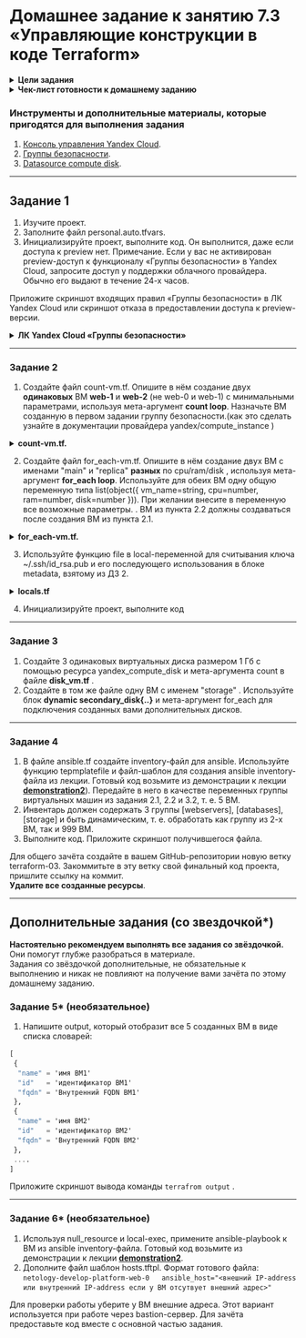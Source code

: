
# Домашнее задание к занятию 7.3 «Управляющие конструкции в коде Terraform»

<details><summary><b>Цели задания</b></summary>

1. Отработать основные принципы и методы работы с управляющими конструкциями Terraform.
2. Освоить работу с шаблонизатором Terraform (Interpolation Syntax).

</details>

<details><summary><b>Чек-лист готовности к домашнему заданию</b></summary>

1. Зарегистрирован аккаунт в Yandex Cloud. Использован промокод на грант.
2. Установлен инструмент Yandex CLI.
3. Доступен исходный код для выполнения задания в директории [**03/src**](https://github.com/sergey-vs/DevOps-netology/tree/main/03-ter-homeworks/src/303).
4. Любые ВМ, использованные при выполнении задания, должны быть прерываемыми, для экономии средств.

</details>

### Инструменты и дополнительные материалы, которые пригодятся для выполнения задания

1. [Консоль управления Yandex Cloud](https://console.cloud.yandex.ru/folders/<cloud_id>/vpc/security-groups).
2. [Группы безопасности](https://cloud.yandex.ru/docs/vpc/concepts/security-groups?from=int-console-help-center-or-nav).
3. [Datasource compute disk](https://terraform-eap.website.yandexcloud.net/docs/providers/yandex/d/datasource_compute_disk.html).

***

## Задание 1

 1. Изучите проект.
 2. Заполните файл personal.auto.tfvars.
 3. Инициализируйте проект, выполните код. Он выполнится, даже если доступа к preview нет.
Примечание. Если у вас не активирован preview-доступ к функционалу «Группы безопасности» в Yandex Cloud, запросите доступ у поддержки облачного провайдера. Обычно его выдают в течение 24-х часов.

Приложите скриншот входящих правил «Группы безопасности» в ЛК Yandex Cloud или скриншот отказа в предоставлении доступа к preview-версии.

<details><summary><b>ЛК Yandex Cloud «Группы безопасности»</b></summary>

![Screenshot](./screenshots/yc_70301.png)

</details>

***

### Задание 2

1. Создайте файл count-vm.tf. Опишите в нём создание двух **одинаковых** ВМ  **web-1** и **web-2** (не web-0 и web-1) с минимальными параметрами, используя мета-аргумент **count loop**. Назначьте ВМ созданную в первом задании группу безопасности.(как это сделать узнайте в документации провайдера yandex/compute_instance )

<details><summary><b>count-vm.tf.</b></summary>

```tf
#считываем данные об образе ОС
data "yandex_compute_image""ubuntu" {
  family = var.vm_family
}

#создаем 2 идентичные ВМ
resource "yandex_compute_instance" "first_server" {
  name        = "web-${count.index + 1}"
  platform_id = "standard-v1"
  
  count = 2

  resources {
    cores  = var.vm_resources.cores
    memory = var.vm_resources.memory
    core_fraction = var.vm_resources.core_fraction
  }

  boot_disk {
    initialize_params {
      image_id = data.yandex_compute_image.ubuntu.image_id
    }
  }

  scheduling_policy {
    preemptible = true
  }

  network_interface {
    subnet_id = yandex_vpc_subnet.develop.id
    nat       = true
  }

  metadata = local.ssh_keys
  
}
```
</details>

2. Создайте файл for_each-vm.tf. Опишите в нём создание двух ВМ с именами "main" и "replica" **разных** по cpu/ram/disk , используя мета-аргумент **for_each loop**. Используйте для обеих ВМ одну общую переменную типа list(object({ vm_name=string, cpu=number, ram=number, disk=number  })). При желании внесите в переменную все возможные параметры.
. ВМ из пункта 2.2 должны создаваться после создания ВМ из пункта 2.1.

<details><summary><b>for_each-vm.tf.</b></summary>

```tf

```
</details>

3. Используйте функцию file в local-переменной для считывания ключа ~/.ssh/id_rsa.pub и его последующего использования в блоке metadata, взятому из ДЗ 2.

<details><summary><b>locals.tf</b></summary>

```tf
locals {
  ssh_keys = "ubuntu:${file("~/.ssh/id_ed25519.pub")}"
  }

```
</details>

4. Инициализируйте проект, выполните код

***

### Задание 3

1. Создайте 3 одинаковых виртуальных диска размером 1 Гб с помощью ресурса yandex_compute_disk и мета-аргумента count в файле **disk_vm.tf** .
2. Создайте в том же файле одну ВМ c именем "storage" . Используйте блок **dynamic secondary_disk{..}** и мета-аргумент for_each для подключения созданных вами дополнительных дисков.

***

### Задание 4

1. В файле ansible.tf создайте inventory-файл для ansible.
Используйте функцию tepmplatefile и файл-шаблон для создания ansible inventory-файла из лекции.
Готовый код возьмите из демонстрации к лекции [**demonstration2**](https://github.com/sergey-vs/DevOps-netology/tree/main/03-ter-homeworks/src/303/demonstration)).
Передайте в него в качестве переменных группы виртуальных машин из задания 2.1, 2.2 и 3.2, т. е. 5 ВМ.
2. Инвентарь должен содержать 3 группы [webservers], [databases], [storage] и быть динамическим, т. е. обработать как группу из 2-х ВМ, так и 999 ВМ.
4. Выполните код. Приложите скриншот получившегося файла. 

Для общего зачёта создайте в вашем GitHub-репозитории новую ветку terraform-03. Закоммитьте в эту ветку свой финальный код проекта, пришлите ссылку на коммит.   
**Удалите все созданные ресурсы**.

***

## Дополнительные задания (со звездочкой*)

**Настоятельно рекомендуем выполнять все задания со звёздочкой.** Они помогут глубже разобраться в материале.   
Задания со звёздочкой дополнительные, не обязательные к выполнению и никак не повлияют на получение вами зачёта по этому домашнему заданию. 

### Задание 5* (необязательное)
1. Напишите output, который отобразит все 5 созданных ВМ в виде списка словарей:

```tf
[
 {
  "name" = 'имя ВМ1'
  "id"   = 'идентификатор ВМ1'
  "fqdn" = 'Внутренний FQDN ВМ1'
 },
 {
  "name" = 'имя ВМ2'
  "id"   = 'идентификатор ВМ2'
  "fqdn" = 'Внутренний FQDN ВМ2'
 },
 ....
]

```

Приложите скриншот вывода команды `terrafrom output` .

***

### Задание 6* (необязательное)

 1. Используя null_resource и local-exec, примените ansible-playbook к ВМ из ansible inventory-файла.
 Готовый код возьмите из демонстрации к лекции [**demonstration2**](https://github.com/sergey-vs/DevOps-netology/tree/main/03-ter-homeworks/src/303/demonstration).
 3. Дополните файл шаблон hosts.tftpl. 
 Формат готового файла:
 ```netology-develop-platform-web-0   ansible_host="<внешний IP-address или внутренний IP-address если у ВМ отсутвует внешний адрес>"```

Для проверки работы уберите у ВМ внешние адреса. Этот вариант используется при работе через bastion-сервер.
Для зачёта предоставьте код вместе с основной частью задания.
